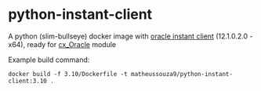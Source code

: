# python-instant-client
A python (slim-bullseye) docker image with [oracle instant client](https://www.oracle.com/database/technologies/instant-client/linux-x86-64-downloads.html#ic_x64_inst) (12.1.0.2.0 - x64), ready for [cx_Oracle](https://oracle.github.io/python-cx_Oracle) module

Example build command:

`docker build -f 3.10/Dockerfile -t matheussouza9/python-instant-client:3.10 .`